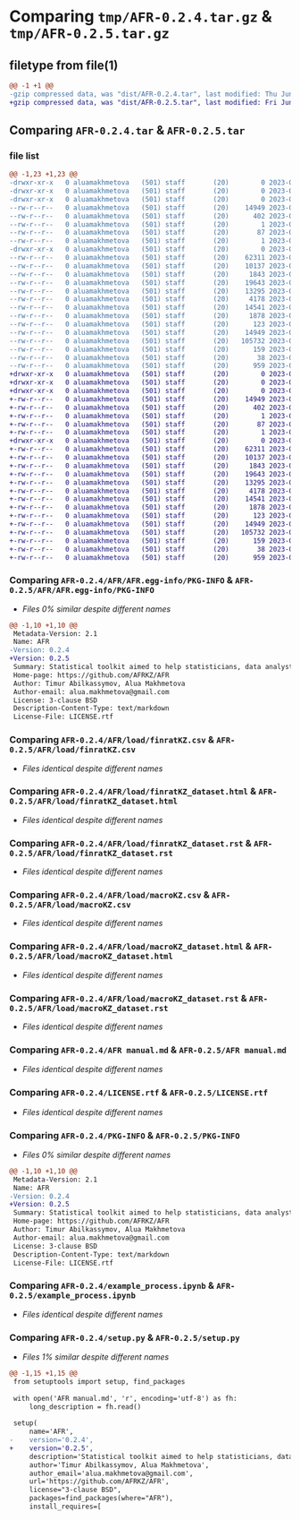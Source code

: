 # Comparing `tmp/AFR-0.2.4.tar.gz` & `tmp/AFR-0.2.5.tar.gz`

## filetype from file(1)

```diff
@@ -1 +1 @@
-gzip compressed data, was "dist/AFR-0.2.4.tar", last modified: Thu Jun 29 20:20:13 2023, max compression
+gzip compressed data, was "dist/AFR-0.2.5.tar", last modified: Fri Jun 30 02:39:25 2023, max compression
```

## Comparing `AFR-0.2.4.tar` & `AFR-0.2.5.tar`

### file list

```diff
@@ -1,23 +1,23 @@
-drwxr-xr-x   0 aluamakhmetova   (501) staff       (20)        0 2023-06-29 20:20:13.926652 AFR-0.2.4/
-drwxr-xr-x   0 aluamakhmetova   (501) staff       (20)        0 2023-06-29 20:20:13.910106 AFR-0.2.4/AFR/
-drwxr-xr-x   0 aluamakhmetova   (501) staff       (20)        0 2023-06-29 20:20:13.918425 AFR-0.2.4/AFR/AFR.egg-info/
--rw-r--r--   0 aluamakhmetova   (501) staff       (20)    14949 2023-06-29 20:20:13.000000 AFR-0.2.4/AFR/AFR.egg-info/PKG-INFO
--rw-r--r--   0 aluamakhmetova   (501) staff       (20)      402 2023-06-29 20:20:13.000000 AFR-0.2.4/AFR/AFR.egg-info/SOURCES.txt
--rw-r--r--   0 aluamakhmetova   (501) staff       (20)        1 2023-06-29 20:20:13.000000 AFR-0.2.4/AFR/AFR.egg-info/dependency_links.txt
--rw-r--r--   0 aluamakhmetova   (501) staff       (20)       87 2023-06-29 20:20:13.000000 AFR-0.2.4/AFR/AFR.egg-info/requires.txt
--rw-r--r--   0 aluamakhmetova   (501) staff       (20)        1 2023-06-29 20:20:13.000000 AFR-0.2.4/AFR/AFR.egg-info/top_level.txt
-drwxr-xr-x   0 aluamakhmetova   (501) staff       (20)        0 2023-06-29 20:20:13.925266 AFR-0.2.4/AFR/load/
--rw-r--r--   0 aluamakhmetova   (501) staff       (20)    62311 2023-06-21 10:38:03.000000 AFR-0.2.4/AFR/load/finratKZ.csv
--rw-r--r--   0 aluamakhmetova   (501) staff       (20)    10137 2023-02-28 06:28:15.000000 AFR-0.2.4/AFR/load/finratKZ_dataset.html
--rw-r--r--   0 aluamakhmetova   (501) staff       (20)     1843 2023-03-15 10:12:56.000000 AFR-0.2.4/AFR/load/finratKZ_dataset.rst
--rw-r--r--   0 aluamakhmetova   (501) staff       (20)    19643 2023-06-13 10:48:38.000000 AFR-0.2.4/AFR/load/macroKZ.csv
--rw-r--r--   0 aluamakhmetova   (501) staff       (20)    13295 2023-03-28 09:46:08.000000 AFR-0.2.4/AFR/load/macroKZ_dataset.html
--rw-r--r--   0 aluamakhmetova   (501) staff       (20)     4178 2023-03-28 09:43:27.000000 AFR-0.2.4/AFR/load/macroKZ_dataset.rst
--rw-r--r--   0 aluamakhmetova   (501) staff       (20)    14541 2023-06-19 13:01:26.000000 AFR-0.2.4/AFR manual.md
--rw-r--r--   0 aluamakhmetova   (501) staff       (20)     1878 2023-03-25 06:06:59.000000 AFR-0.2.4/LICENSE.rtf
--rw-r--r--   0 aluamakhmetova   (501) staff       (20)      123 2023-06-29 20:01:11.000000 AFR-0.2.4/MANIFEST.in
--rw-r--r--   0 aluamakhmetova   (501) staff       (20)    14949 2023-06-29 20:20:13.926252 AFR-0.2.4/PKG-INFO
--rw-r--r--   0 aluamakhmetova   (501) staff       (20)   105732 2023-03-25 08:12:22.000000 AFR-0.2.4/example_process.ipynb
--rw-r--r--   0 aluamakhmetova   (501) staff       (20)      159 2023-06-29 19:54:34.000000 AFR-0.2.4/requirements.txt
--rw-r--r--   0 aluamakhmetova   (501) staff       (20)       38 2023-06-29 20:20:13.926779 AFR-0.2.4/setup.cfg
--rw-r--r--   0 aluamakhmetova   (501) staff       (20)      959 2023-06-29 19:57:12.000000 AFR-0.2.4/setup.py
+drwxr-xr-x   0 aluamakhmetova   (501) staff       (20)        0 2023-06-30 02:39:25.918680 AFR-0.2.5/
+drwxr-xr-x   0 aluamakhmetova   (501) staff       (20)        0 2023-06-30 02:39:25.902495 AFR-0.2.5/AFR/
+drwxr-xr-x   0 aluamakhmetova   (501) staff       (20)        0 2023-06-30 02:39:25.910665 AFR-0.2.5/AFR/AFR.egg-info/
+-rw-r--r--   0 aluamakhmetova   (501) staff       (20)    14949 2023-06-30 02:39:25.000000 AFR-0.2.5/AFR/AFR.egg-info/PKG-INFO
+-rw-r--r--   0 aluamakhmetova   (501) staff       (20)      402 2023-06-30 02:39:25.000000 AFR-0.2.5/AFR/AFR.egg-info/SOURCES.txt
+-rw-r--r--   0 aluamakhmetova   (501) staff       (20)        1 2023-06-30 02:39:25.000000 AFR-0.2.5/AFR/AFR.egg-info/dependency_links.txt
+-rw-r--r--   0 aluamakhmetova   (501) staff       (20)       87 2023-06-30 02:39:25.000000 AFR-0.2.5/AFR/AFR.egg-info/requires.txt
+-rw-r--r--   0 aluamakhmetova   (501) staff       (20)        1 2023-06-30 02:39:25.000000 AFR-0.2.5/AFR/AFR.egg-info/top_level.txt
+drwxr-xr-x   0 aluamakhmetova   (501) staff       (20)        0 2023-06-30 02:39:25.917126 AFR-0.2.5/AFR/load/
+-rw-r--r--   0 aluamakhmetova   (501) staff       (20)    62311 2023-06-21 10:38:03.000000 AFR-0.2.5/AFR/load/finratKZ.csv
+-rw-r--r--   0 aluamakhmetova   (501) staff       (20)    10137 2023-02-28 06:28:15.000000 AFR-0.2.5/AFR/load/finratKZ_dataset.html
+-rw-r--r--   0 aluamakhmetova   (501) staff       (20)     1843 2023-03-15 10:12:56.000000 AFR-0.2.5/AFR/load/finratKZ_dataset.rst
+-rw-r--r--   0 aluamakhmetova   (501) staff       (20)    19643 2023-06-13 10:48:38.000000 AFR-0.2.5/AFR/load/macroKZ.csv
+-rw-r--r--   0 aluamakhmetova   (501) staff       (20)    13295 2023-03-28 09:46:08.000000 AFR-0.2.5/AFR/load/macroKZ_dataset.html
+-rw-r--r--   0 aluamakhmetova   (501) staff       (20)     4178 2023-03-28 09:43:27.000000 AFR-0.2.5/AFR/load/macroKZ_dataset.rst
+-rw-r--r--   0 aluamakhmetova   (501) staff       (20)    14541 2023-06-19 13:01:26.000000 AFR-0.2.5/AFR manual.md
+-rw-r--r--   0 aluamakhmetova   (501) staff       (20)     1878 2023-03-25 06:06:59.000000 AFR-0.2.5/LICENSE.rtf
+-rw-r--r--   0 aluamakhmetova   (501) staff       (20)      123 2023-06-29 20:01:11.000000 AFR-0.2.5/MANIFEST.in
+-rw-r--r--   0 aluamakhmetova   (501) staff       (20)    14949 2023-06-30 02:39:25.918249 AFR-0.2.5/PKG-INFO
+-rw-r--r--   0 aluamakhmetova   (501) staff       (20)   105732 2023-03-25 08:12:22.000000 AFR-0.2.5/example_process.ipynb
+-rw-r--r--   0 aluamakhmetova   (501) staff       (20)      159 2023-06-29 19:54:34.000000 AFR-0.2.5/requirements.txt
+-rw-r--r--   0 aluamakhmetova   (501) staff       (20)       38 2023-06-30 02:39:25.918806 AFR-0.2.5/setup.cfg
+-rw-r--r--   0 aluamakhmetova   (501) staff       (20)      959 2023-06-30 02:36:12.000000 AFR-0.2.5/setup.py
```

### Comparing `AFR-0.2.4/AFR/AFR.egg-info/PKG-INFO` & `AFR-0.2.5/AFR/AFR.egg-info/PKG-INFO`

 * *Files 0% similar despite different names*

```diff
@@ -1,10 +1,10 @@
 Metadata-Version: 2.1
 Name: AFR
-Version: 0.2.4
+Version: 0.2.5
 Summary: Statistical toolkit aimed to help statisticians, data analysts, data scientists, bankers and other professionals to analyze financial data
 Home-page: https://github.com/AFRKZ/AFR
 Author: Timur Abilkassymov, Alua Makhmetova
 Author-email: alua.makhmetova@gmail.com
 License: 3-clause BSD
 Description-Content-Type: text/markdown
 License-File: LICENSE.rtf
```

### Comparing `AFR-0.2.4/AFR/load/finratKZ.csv` & `AFR-0.2.5/AFR/load/finratKZ.csv`

 * *Files identical despite different names*

### Comparing `AFR-0.2.4/AFR/load/finratKZ_dataset.html` & `AFR-0.2.5/AFR/load/finratKZ_dataset.html`

 * *Files identical despite different names*

### Comparing `AFR-0.2.4/AFR/load/finratKZ_dataset.rst` & `AFR-0.2.5/AFR/load/finratKZ_dataset.rst`

 * *Files identical despite different names*

### Comparing `AFR-0.2.4/AFR/load/macroKZ.csv` & `AFR-0.2.5/AFR/load/macroKZ.csv`

 * *Files identical despite different names*

### Comparing `AFR-0.2.4/AFR/load/macroKZ_dataset.html` & `AFR-0.2.5/AFR/load/macroKZ_dataset.html`

 * *Files identical despite different names*

### Comparing `AFR-0.2.4/AFR/load/macroKZ_dataset.rst` & `AFR-0.2.5/AFR/load/macroKZ_dataset.rst`

 * *Files identical despite different names*

### Comparing `AFR-0.2.4/AFR manual.md` & `AFR-0.2.5/AFR manual.md`

 * *Files identical despite different names*

### Comparing `AFR-0.2.4/LICENSE.rtf` & `AFR-0.2.5/LICENSE.rtf`

 * *Files identical despite different names*

### Comparing `AFR-0.2.4/PKG-INFO` & `AFR-0.2.5/PKG-INFO`

 * *Files 0% similar despite different names*

```diff
@@ -1,10 +1,10 @@
 Metadata-Version: 2.1
 Name: AFR
-Version: 0.2.4
+Version: 0.2.5
 Summary: Statistical toolkit aimed to help statisticians, data analysts, data scientists, bankers and other professionals to analyze financial data
 Home-page: https://github.com/AFRKZ/AFR
 Author: Timur Abilkassymov, Alua Makhmetova
 Author-email: alua.makhmetova@gmail.com
 License: 3-clause BSD
 Description-Content-Type: text/markdown
 License-File: LICENSE.rtf
```

### Comparing `AFR-0.2.4/example_process.ipynb` & `AFR-0.2.5/example_process.ipynb`

 * *Files identical despite different names*

### Comparing `AFR-0.2.4/setup.py` & `AFR-0.2.5/setup.py`

 * *Files 1% similar despite different names*

```diff
@@ -1,15 +1,15 @@
 from setuptools import setup, find_packages
 
 with open('AFR manual.md', 'r', encoding='utf-8') as fh:
     long_description = fh.read()
 
 setup(
     name='AFR',
-    version='0.2.4',
+    version='0.2.5',
     description='Statistical toolkit aimed to help statisticians, data analysts, data scientists, bankers and other professionals to analyze financial data',
     author='Timur Abilkassymov, Alua Makhmetova',
     author_email='alua.makhmetova@gmail.com',
     url='https://github.com/AFRKZ/AFR',
     license="3-clause BSD",
     packages=find_packages(where="AFR"),
     install_requires=[
```

